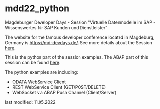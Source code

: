 # mdd22_python
Magdeburger Developer Days  - Session "Virtuelle Datenmodelle im SAP - Wissenswertes für SAP Kunden und Dienstleister" 

The website for the famous developer conference located in Magdeburg, Germany is https://md-devdays.de/.
See more details about the Session [here](https://md-devdays.de/act-detail/1000037).

This is the python part of the session examples. 
The ABAP part of this session can be found [here](https://github.com/MDJoerg/mdd22_abap).

The python examples are including:
- ODATA WebService Client 
- REST WebService Client (GET/POST/DELETE)
- WebSocket via ABAP Push Channel (Client/Server)


last modified: 11.05.2022
